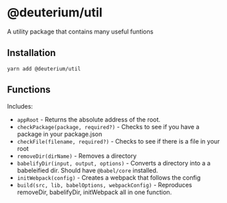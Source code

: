 # @deuterium/util

A utility package that contains many useful funtions

## Installation

`yarn add @deuterium/util`

## Functions

Includes:

-   `appRoot` - Returns the absolute address of the root.
-   `checkPackage(package, required?)` - Checks to see if you have a package in your package.json
-   `checkFile(filename, required?)` - Checks to see if there is a file in your root
-   `removeDir(dirName)` - Removes a directory
-   `babelifyDir(input, output, options)` - Converts a directory into a a babeleified dir. Should have `@babel/core` installed.
-   `initWebpack(config)` - Creates a webpack that follows the config
-   `build(src, lib, babelOptions, webpackConfig)` - Reproduces removeDir, babelifyDir, initWebpack all in one function.
